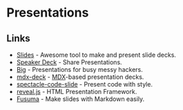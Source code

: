 # Presentations

## Links

- [Slides](https://slides.com/) - Awesome tool to make and present slide decks.
- [Speaker Deck](https://speakerdeck.com/) - Share Presentations.
- [Big](https://github.com/tmcw/big) - Presentations for busy messy hackers.
- [mdx-deck](https://github.com/jxnblk/mdx-deck#readme) - [MDX](https://github.com/mdx-js/mdx#readme)-based presentation decks.
- [spectacle-code-slide](https://github.com/jamiebuilds/spectacle-code-slide#readme) - Present code with style.
- [reveal.js](https://github.com/hakimel/reveal.js/) - HTML Presentation Framework.
- [Fusuma](https://github.com/hiroppy/fusuma) - Make slides with Markdown easily.
